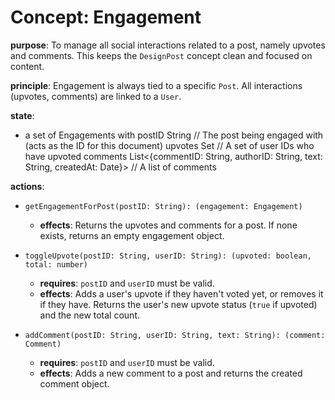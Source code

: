 # Concept: Engagement

**purpose**: To manage all social interactions related to a post, namely upvotes and comments. This keeps the `DesignPost` concept clean and focused on content.

**principle**: Engagement is always tied to a specific `Post`. All interactions (upvotes, comments) are linked to a `User`.

**state**:
- a set of Engagements with
    postID     String                             // The post being engaged with (acts as the ID for this document)
    upvotes    Set<UserID>                        // A set of user IDs who have upvoted
    comments   List<{commentID: String, authorID: String, text: String, createdAt: Date}> // A list of comments

**actions**:
- `getEngagementForPost(postID: String): (engagement: Engagement)`
    - **effects**: Returns the upvotes and comments for a post. If none exists, returns an empty engagement object.

- `toggleUpvote(postID: String, userID: String): (upvoted: boolean, total: number)`
    - **requires**: `postID` and `userID` must be valid.
    - **effects**: Adds a user's upvote if they haven't voted yet, or removes it if they have. Returns the user's new upvote status (`true` if upvoted) and the new total count.

- `addComment(postID: String, userID: String, text: String): (comment: Comment)`
    - **requires**: `postID` and `userID` must be valid.
    - **effects**: Adds a new comment to a post and returns the created comment object.
